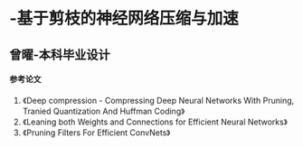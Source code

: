 # -基于剪枝的神经网络压缩与加速
## 曾曜-本科毕业设计

#### 参考论文
1. 《Deep compression - Compressing Deep Neural Networks With Pruning, Tranied Quantization And Huffman Coding》
2. 《Leaning both Weights and Connections for Efficient Neural Networks》
3. 《Pruning Filters For Efficient ConvNets》
